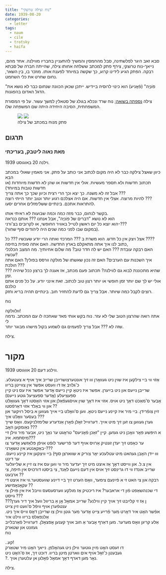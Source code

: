 ```yaml
---
title: "נוח וצילה טרוצקי"
date: 1939-08-20
categories:
  - letter
tags:
  - naum
  - cile
  - trotsky
  - haifa
---
```


סבא זאב היגר לפלשתינה, סבל מהחמסין והמשיך להתעניין בחבריו מווילנה.
אחד מהם, נייאך-נוח טרוצקי, צירף פתק למכתב ששלחה אחותו צילה, שהייתה חברה של סבתא רבקה.
הפתק הגיע לידינו קרוע, כך שקשה במיוחד לפענח אותו.
מוזכר בו, בין השאר, נחום שחרט את כלי השחמט.

"פוֹנְיֶה" (פֿאׇניע) הוא כינוי לרוסיה ביידיש.
ייתכן שכאן הכוונה שנחום כבר לא נושא את הדגל האדום בהפגנות.

צילה [נספתה בשואה](https://namesfs.yadvashem.org/YADVASHEM///24022032_368_1634/252.jpg);
נוח שרד ונכלא בגולג של סטאלין למשך עשור.
על פי המסורת המשפחתית, הסיבה היחידה היתה שם המשפחה שלו.

<figure class="half">
    <a href="/pupko-papers/assets/images/1939-08-20-neyach-cile-1.jpg"><img src="/pupko-papers/assets/images/1939-08-20-neyach-cile-1.jpg"></a>
    <a href="/pupko-papers/assets/images/1939-08-20-neyach-cile-2.jpg"><img src="/pupko-papers/assets/images/1939-08-20-neyach-cile-2.jpg"></a>
    <figcaption>פתק מנוח במכתב של צילה</figcaption>
</figure>

## תרגום
### מאת נאוה ליטבק, בעריכתי

וילנה 20 באוגוסט 1939.

כיוון שאצל צילקה כבר לא היה מקום לכתוב אני כותב על פתק. אני מאמין שאולי במכתב הבא  
תכתוב חדשות ולא תספר מעשיות. אולי אין חדשות או שהן לא חדשות מיוחדות (או חדשות טובות במיוחד)  
אבל זה לא משנה. כך יצא וכך הרי רצית וכיוון שכך כך אתה צריך ???  
להיות מרוצה. אצלי אין חדשות. אם היה אצלכם רגוע יותר וטוב יותר הייתי רוצה ???  
להתראות אתכם. בינתיים ששלימזלים אחרים יסעו.  

בקשר לנחום, כבר מזה כמה וכמה שבועות לא ראיתי אותו.  
הוא לא נושא "דברים של פוֹניֶה", אבל אנחנו ??? אותם כנראה  
הוא יוצא כל יום ראשון לטייל באוויר החופשי, או לקרובים בצ'ורני-???  
(במקום שבו לפני כמה שנים היה ליהודים סוף שחור).  

אצל ויצק אין כל חדש. הוא משרת ב ??? המרכזי ואתה הרי יודע שעכשיו ??? כל ????  
כתוב לנו איך אתה מתאקלם בארץ החדשה. האם אתה סופית בחיפה,  
האם רבקה עובדת ??? האם יש לה חדר טוב? מה שלום אחיותיך. מה המצב הכלכלי עכשיו?  
איך השכנות עם הערבים? האם זה נכון שאשתו של מולקה וורסס בפולין? האם אתה הולכת ???  
??? שהיא מתכוננת לבוא גם לווילנה? תכתוב פעם מכתב, אז אענה לך ברצון ככל שיהיה זמן.  
אולי יש לך שם יותר זמן חופשי או יותר רצון טוב לכתוב. זאת אינני יודע. על כל פנים אתם כולכם  
רוצים לקבל כמה שיותר. אבל צריך גם לדעת להחזיר חוב. בינתיים תהיה בריא וחזק.  

נוח  

וולוולקה!  
אתה רואה שהרצון הטוב שלי לא עזר. נוח בקש אותי מאד שאחכה לו עם המכתב. נדמה לי  
שזה לא ??? אבל צריך לפעמים גם לשמוע בקול מישהו מבוגר יותר.  

צילה.

# מקור

ווילנע דעם 20 אווגוסט 1939.

אַזוי ווי ביי צילקען איז שוין ניט געוואׇרן ווו זיך אונטערצושרײַבן שרייב איך אויף א צעטעלע. כ'גלויב אַז דו וועסט אפשר אין צווייטן בריוו  
שרייבן נײַעס און ניט בײַערן. אפשר איז ניטאׇ קיין נייעס אׇדער אפשר איז עס ניט קיין ספּעציעלע (אׇדער ספעציעל גוטע נייעס)  
אׇבער ס'מאַכט דאׇך ניט אויס. אזוי איז דאׇך שוין אויסגעפֿאַלן און אזוי האׇסטו דאׇך געוואׇלט און ווי באַלד אזוי דאַרפֿסטו ??  
זײַן צופֿרידן. ביי מיר איז קיינע נייעס ניטאׇ. ווען ס'וואׇלט ביי אײַך געווען א ביסל רויִקער און בעסער וואׇלט  איך ???  
גערן געווען צו זען זיך מיט אײַך. דערווײַל זאׇלן פֿאׇרן אַנדערע שלימזלניקעס. וואׇס שייך נאַומקען האׇב ???  
א היפּשע פּאׇר וואׇכן ניט געזען. קיין "זאַכן פֿאׇניעס" טראׇגט ער נאׇך ניט, אבער מיר ווילן זיי מיסתמא.  אינ???  
ער כאַפט זיך יעדן זונטיק אַרויס אויף דער פֿרישער לופֿט אויפֿן פּלאַזשע אׇדער צו באַקאַנטע אין טשאׇרני-???  
וווּ ייִדן האׇבן געהאט מיט עטלעכע יאׇר צוריק א שווארצן סוף) ביי וויצקען איז קיינע נײַעס. ער דינט  
אין צ.ל. און ווייסט דאׇך אַז איצט מיט זיך יעדער מיר ווי ווען עס איז צו זיין א שלייגלער  
שרײַב אונדז ווי דו גרינסט זיך אויס  אין דעם נײַעם לאַנד, צי ביסטו דורכויס אין חיפה, צי ארבעט ??  
רבקה און צי האט זי א פֿײַנעם צימער, וואׇס הערט זיך ביי דײַנע שוועסטער.ווי איז איצט די עקאׇנאׇמישע ??  
די שכנהשאַפט  פֿון די אראבער? איז  ריכטיק אַז מולקע ווערסעסעס ווײַבל איז אין פּוילן צי גײַסט ???  
???ן אַז זי קלײַבט זיך אויך קיין ווילנע? שרײַב אמאׇל אׇן אַ בריוול וועל איך דיר גערן ענטפֿערן אויף וויפֿל ס'וועט זײַן צײַט  
אפֿשר האׇט איר דאׇרט מער פֿרײַע צייט אׇדער מער גוטן ווילן צו שרײַבן דאׇס ווייס איך ניט. אַלנפאַלס בריוו ווילט איר  
אַלע קריגן וואׇס מערער. מען דאַרף אׇבער אַ חוב אויך קענען אׇפּצאׇלן. דערווײַל פֿאַרבלײַב געזונט און שטארק  
נוח  
  
..קע!  
דו זעסט האׇט מײַן גוטער ווילן ניט געהאׇלפן. נייאך האׇט מיר שטאַרק  
געבעטן כ'זאׇל אויף אים ווארטן מיטן בריוו. דוכט זיך, אז ס'האׇט ניט  
?. נאׇר מען דארף דאׇך אמאׇל פֿאׇלגן אן עלטערן אויך.  

צילה.  
